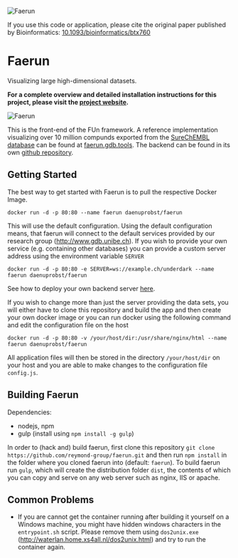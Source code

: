 ![Faerun](https://github.com/reymond-group/faerun/blob/master/app/images/logo.png?raw=true)

If you use this code or application, please cite the original paper published by Bioinformatics: [10.1093/bioinformatics/btx760](http://dx.doi.org/10.1093/bioinformatics/btx760)

# Faerun
Visualizing large high-dimensional datasets.

**For a complete overview and detailed installation instructions for this project, please visit the [project website](http://doc.gdb.tools/fun).**

![Faerun](http://doc.gdb.tools/fun/img/faerun.png)

This is the front-end of the FUn framework. A reference implementation visualizing over 10 million compunds exported from the [SureChEMBL database](https://www.surechembl.org) can be found at [faerun.gdb.tools](http://faerun.gdb.tools). The backend can be found in its own [github repository](https://github.com/reymond-group/underdarkgo).

## Getting Started
The best way to get started with Faerun is to pull the respective Docker Image.
```
docker run -d -p 80:80 --name faerun daenuprobst/faerun
```
This will use the default configuration. Using the default configuration means, that faerun will connect to the default services provided by our research group (http://www.gdb.unibe.ch). If you wish to provide your own service (e.g. containing other databases) you can provide a custom server address using the environment variable `SERVER`
```
docker run -d -p 80:80 -e SERVER=ws://example.ch/underdark --name faerun daenuprobst/faerun
```
See how to deploy your own backend server [here](https://github.com/reymond-group/underdarkgo).

If you wish to change more than just the server providing the data sets, you will either have to clone this repository and build the app and then create your own docker image or you can run docker using the following command and edit the configuration file on the host
```
docker run -d -p 80:80 -v /your/host/dir:/usr/share/nginx/html --name faerun daenuprobst/faerun
```
All application files will then be stored in the directory `/your/host/dir` on your host and you are able to make changes to the configuration file `config.js`.
## Building Faerun
Dependencies:
- nodejs, npm
- gulp (install using `npm install -g gulp`)

In order to (hack and) build faerun, first clone this repository `git clone https://github.com/reymond-group/faerun.git` and then run `npm install` in the folder where you cloned faerun into (default: `faerun`). To build faerun run `gulp`, which will create the distribution folder `dist`, the contents of which you can copy and serve on any web server such as nginx, IIS or apache.

## Common Problems
- If you are cannot get the container running after building it yourself on a Windows machine, you might have hidden windows characters in the `entrypoint.sh` script. Please remove them using `dos2unix.exe` (http://waterlan.home.xs4all.nl/dos2unix.html) and try to run the container again.
